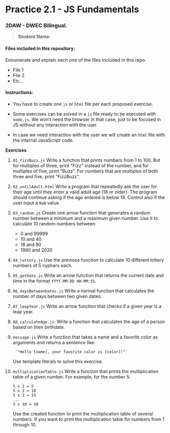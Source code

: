 # Practice 2.1 - JS Fundamentals

### 2DAW - DWEC Bilingual. 

> **Student Name**:  

#### Files included in this repository:

Ennumerate and explain each one of the files included in this repo.

- File 1
- File 2
- Etc...

#### Instructions: 

- You have to create one `js` or `html` file per each proposed exercise. 

- Some exercises can be solved in a `js` file ready to be executed with `node.js`. We won’t need the browser in that case, just to be focused in JS without any interaction with the user. 

- In case we need interaction with the user we will create an `html` file with the internal JavaScript code. 


**Exercises**

1. `01_fizzBuzz.js` Write a function that prints numbers from 1 to 100. But for multiples of three, print "Fizz" instead of the number, and for multiples of five, print "Buzz". For numbers that are multiples of both three and five, print "FizzBuzz".
   
2. `02_untilAdult.html` Write a program that repeatedly ask the user for their age until they enter a valid adult age (18 or older). The program should continue asking if the age entered is below 18. Control also if the user input a `NaN` value. 
   
3. `03_random.js` Create one arrow function that generates a random number between a minimum and a maximum given number. Use it to calculate 10 random numbers between:

    - 0 and 99999
    - 10 and 40
    - 18 and 90
    - 1980 and 2020
  
4. `04_lottery.js` Use the previous function to calculate 10 different lottery numbers of 5 cyphers each. 
   
5. `05_getDate.js` Write an arrow function that returns the current date and time in the format `YYYY-MM-DD HH:MM:SS`.
   
6. `06_daysBetweenDates.js` Write a normal function that calculates the number of days between two given dates.
   
7. `07_leapYear.js` Write an arrow function that checks if a given year is a leap year.
   
8. `08_calculateAge.js`: Write a function that calculates the age of a person based on their birthdate.
   
9. `message.js` Write a function that takes a name and a favorite color as arguments and returns a sentence like:
    
        `"Hello [name], your favorite color is [color]!"`

    Use template literals to solve this exercise. 

10. `multiplicationTable.js` Write a function that prints the multiplication table of a given number. For example, for the number 5:

    ```
    5 x 1 = 5
    5 x 2 = 10
    5 x 3 = 15
    ...
    5 x 10 = 50
    ```

    Use the created function to print the multiplication table of several numbers. If you want to print the multiplication table for numbers from 1 through 10. 
